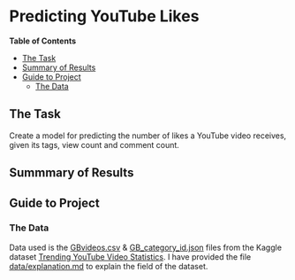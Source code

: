 # Predicting YouTube Likes

**Table of Contents**
- [The Task](#The-Task)
- [Summary of Results](#Summary-of-Results)
- [Guide to Project](#Guide-to-Project)
  - [The Data](#The-Data)

## The Task
Create a model for predicting the number of likes a YouTube video receives, given its tags, view count and comment count.

## Summmary of Results

## Guide to Project

### The Data
Data used is the [GBvideos.csv](https://www.kaggle.com/datasnaek/youtube-new?select=GBvideos.csv) & [GB_category_id.json](https://www.kaggle.com/datasnaek/youtube-new?select=GB_category_id.json) files from the Kaggle dataset [Trending YouTube Video Statistics](https://www.kaggle.com/datasnaek/youtube-new). I have provided the file [data/explanation.md](data/explanation.md) to explain the field of the dataset.
